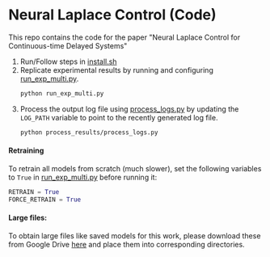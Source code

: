 # Neural Laplace Control (Code)

This repo contains the code for the paper "Neural Laplace Control for Continuous-time Delayed Systems"

1. Run/Follow steps in [install.sh](setup/install.sh)
2. Replicate experimental results by running and configuring [run_exp_multi.py](run_exp_multi.py).
    ```sh
    python run_exp_multi.py
    ```
3. Process the output log file using [process_logs.py](process_results/process_logs.py) by updating the `LOG_PATH` variable to point to the recently generated log file.
    ```sh
    python process_results/process_logs.py
    ```

#### Retraining
To retrain all models from scratch (much slower), set the following variables to `True` in [run_exp_multi.py](run_exp_multi.py) before running it:
```python
RETRAIN = True
FORCE_RETRAIN = True
```

#### Large files:
To obtain large files like saved models for this work, please download these from Google Drive [here](https://drive.google.com/drive/folders/1j8IijW5iVrxD7hSstBfFpmojAkArP5CU?usp=sharing) and place them into corresponding directories.
